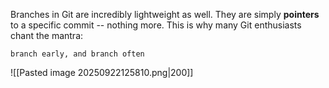 Branches in Git are incredibly lightweight as well. They are simply **pointers** to a specific commit -- nothing more. This is why many Git enthusiasts chant the mantra:

```
branch early, and branch often
```
![[Pasted image 20250922125810.png|200]]
